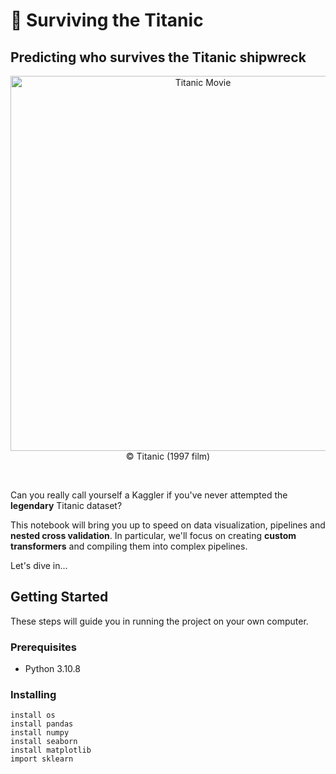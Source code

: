 # 🚢 Surviving the Titanic

## Predicting who survives the Titanic shipwreck

<div align="center">
    <img src="https://www.en-vols.com/wp-content/uploads/afmm/2022/12/titanic2.jpg" alt="Titanic Movie" style="width: 600px;"> 
</div>
<div align="center">
  © Titanic (1997 film)
</div>

<div>
    
&nbsp;

Can you really call yourself a Kaggler if you've never attempted the **legendary** Titanic dataset?

This notebook will bring you up to speed on data visualization, pipelines and **nested cross validation**. In particular, we'll focus on creating **custom transformers** and compiling them into complex pipelines.

Let's dive in...

## Getting Started

These steps will guide you in running the project on your own computer.

### Prerequisites

* Python 3.10.8

### Installing

```
install os
install pandas
install numpy
install seaborn
install matplotlib
import sklearn 
```
</div>
